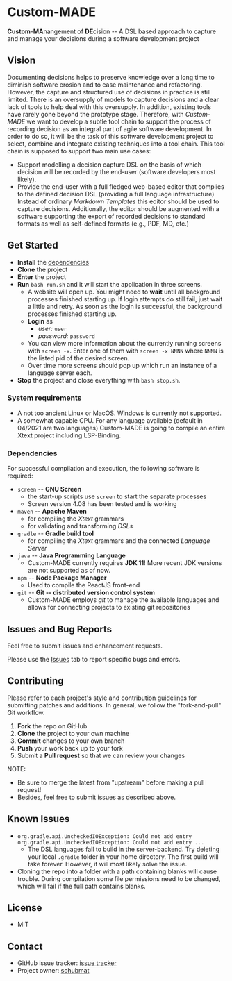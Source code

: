 # Custom-MADE
**Custom**-**MA**nangement of **DE**cision -- A DSL based approach to capture and manage your decisions during a software development project

## Vision

Documenting decisions helps to preserve knowledge over a long time to diminish software erosion and to ease maintenance and refactoring. However, the capture and structured use of decisions in practice is still limited. There is an oversupply of models to capture decisions and a clear lack of tools to help deal with this oversupply. In addition, existing tools have rarely gone beyond the prototype stage.	Therefore, with   _Custom-MADE_ we want to develop a subtle tool chain to support the process of recording decision as an integral part of agile software development. In order to do so, it will be the task of this software development project to select, combine and integrate existing techniques into a tool chain. This tool chain is supposed to support two main use cases:

* Support modelling a decision capture DSL on the basis of which decision will be recorded by the end-user (software developers most likely).
* Provide the end-user with a full fledged web-based editor that complies to the defined decision DSL (providing a full language infrastructure) Instead of ordinary _Markdown Templates_ this editor should be used to capture decisions. Additionally, the editor should be augmented with a software supporting the export of recorded decisions to standard formats as well as self-defined formats (e.g., PDF, MD, etc.)

## Get Started

* **Install** the [dependencies](#Dependencies)
* **Clone** the project
* **Enter** the project
* **Run** `bash run.sh` and it will start the application in three screens. 
  * A website will open up. You might need to **wait** until all background processes finished starting up. If login attempts do still fail, just wait a little and retry. As soon as the login is successful, the background processes finished starting up.
  * **Login** as 
    * *user:* `user`
    * *password:* `password`
  * You can view more information about the currently running screens with `screen -x`. Enter one of them with `screen -x NNNN` where `NNNN` is the listed pid of the desired screen. 
  * Over time more screens should pop up which run an instance of a language server each. 
* **Stop** the project and close everything with `bash stop.sh`.


### System requirements
 
* A not too ancient Linux or MacOS. Windows is currently not supported.
* A somewhat capable CPU. For any language available (default in 04/2021 are two languages) Custom-MADE is going to compile an entire Xtext project including LSP-Binding. 

### Dependencies

For successful compilation and execution, the following software is required:

* `screen` -- **GNU Screen**
  * the start-up scripts use `screen` to start the separate processes
  * Screen version 4.08 has been tested and is working
* `maven` -- **Apache Maven**
  * for compiling the _Xtext_ grammars
  * for validating and transforming _DSLs_
* `gradle` -- **Gradle build tool**
  * for compiling the _Xtext_ grammars and the connected _Language Server_
* `java` -- **Java Programming Language**
  * Custom-MADE currently requires **JDK 11**! More recent JDK versions are not supported as of now.  
* `npm` -- **Node Package Manager**
  * Used to compile the ReactJS front-end
* `git` -- **Git -- distributed version control system**
  * Custom-MADE employs _git_ to manage the available languages and allows for connecting projects to existing git repositories
<!-- * `node.js` -- **Node Package Manager**
  * Used to compile the ReactJS front-end
 -->
## Issues and Bug Reports

Feel free to submit issues and enhancement requests.

Please use the [Issues](https://github.com/schubmat/Custom-MADE/issues) tab to report specific bugs and errors.

## Contributing

Please refer to each project's style and contribution guidelines for submitting patches and additions. In general, we follow the "fork-and-pull" Git workflow.

 1. **Fork** the repo on GitHub
 2. **Clone** the project to your own machine
 3. **Commit** changes to your own branch
 4. **Push** your work back up to your fork
 5. Submit a **Pull request** so that we can review your changes

NOTE: 
  * Be sure to merge the latest from "upstream" before making a pull request!
  * Besides, feel free to submit issues as described above.

## Known Issues

* `org.gradle.api.UncheckedIOException: Could not add entry org.gradle.api.UncheckedIOException: Could not add entry ...`
   * The DSL languages fail to build in the server-backend. Try deleting your local `.gradle` folder in your home directory. The first build will take forever. However, it will most likely solve the issue.
* Cloning the repo into a folder with a path containing blanks will cause trouble. During compilation some file permissions need to be changed, which will fail if the full path contains blanks. 

## License

 * MIT

## Contact

* GitHub issue tracker: [issue tracker](https://github.com/schubmat/Custom-MADE/issues)
* Project owner: [schubmat](https://github.com/schubmat)